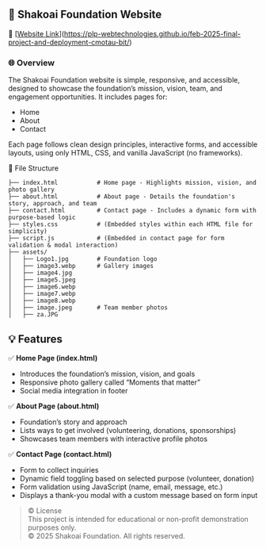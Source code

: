## 📘 Shakoai Foundation Website
🔗 [[Website Link](https://cmotau-bit.github.io/Web-Week8-Assignment/index.html)](https://plp-webtechnologies.github.io/feb-2025-final-project-and-deployment-cmotau-bit/)

### 🌐 Overview
The Shakoai Foundation website is simple, responsive, and accessible, designed to showcase the foundation’s mission, vision, team, and engagement opportunities. It includes pages for:
- Home
- About
- Contact

Each page follows clean design principles, interactive forms, and accessible layouts, using only HTML, CSS, and vanilla JavaScript (no frameworks).

📁 File Structure
```plaintext
├── index.html           # Home page - Highlights mission, vision, and photo gallery
├── about.html           # About page - Details the foundation's story, approach, and team
├── contact.html         # Contact page - Includes a dynamic form with purpose-based logic
├── styles.css           # (Embedded styles within each HTML file for simplicity)
├── script.js            # (Embedded in contact page for form validation & modal interaction)
├── assets/
│   ├── Logo1.jpg        # Foundation logo
│   ├── image3.webp      # Gallery images
│   ├── image4.jpg
│   ├── image5.jpeg
│   ├── image6.webp
│   ├── image7.webp
│   ├── image8.webp
│   ├── image.jpeg       # Team member photos
│   ├── za.JPG
```
## 💡 Features
✅ **Home Page (index.html)**
- Introduces the foundation’s mission, vision, and goals
- Responsive photo gallery called “Moments that matter”
- Social media integration in footer

✅ **About Page (about.html)**
- Foundation’s story and approach
- Lists ways to get involved (volunteering, donations, sponsorships)
- Showcases team members with interactive profile photos

✅ **Contact Page (contact.html)**
- Form to collect inquiries
- Dynamic field toggling based on selected purpose (volunteer, donation)
- Form validation using JavaScript (name, email, message, etc.)
- Displays a thank-you modal with a custom message based on form input

> © License  
> This project is intended for educational or non-profit demonstration purposes only.  
> © 2025 Shakoai Foundation. All rights reserved.


